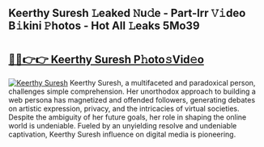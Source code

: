 ## Keerthy Suresh 𝙻eaked 𝙽u𝚍e - Part-lrr 𝚅𝚒deo B𝚒kini 𝙿hotos - Hot All 𝙻eaks 5Mo39

# <h2><a href="http://ld55682.urlbe.top/?page=Keerthy+Suresh">🔗🔗👉👉 Keerthy Suresh P𝚑oto𝚜Vid𝚎o</a></h2>

[![Keerthy Suresh](https://i.imgur.com/eBuTRDB.gif)](http://ld55682.urlbe.top/?page=Keerthy+Suresh)
Keerthy Suresh, a multifaceted and paradoxical person, challenges simple comprehension. Her unorthodox approach to building a web persona has magnetized and offended followers, generating debates on artistic expression, privacy, and the intricacies of virtual societies. Despite the ambiguity of her future goals, her role in shaping the online world is undeniable. Fueled by an unyielding resolve and undeniable captivation, Keerthy Suresh influence on digital media is pioneering.
